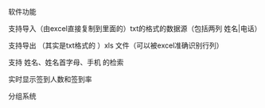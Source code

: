 软件功能

支持导入（由excel直接复制到里面的）txt的格式的数据源（包括两列 姓名|电话）

支持导出 （其实是txt格式的 ）xls 文件（可以被excel准确识别行列）

支持 姓名、姓名首字母、手机 的检索

实时显示签到人数和签到率

分组系统
